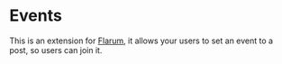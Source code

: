 Events
======

This is an extension for [Flarum](http://flarum.org), it allows your users to set an event to a post, so users can join it.
